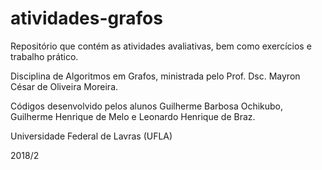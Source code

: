 # atividades-grafos

Repositório que contém as atividades avaliativas, bem como exercícios e trabalho prático.

Disciplina de Algoritmos em Grafos, ministrada pelo Prof. Dsc. Mayron César de Oliveira Moreira.

Códigos desenvolvido pelos alunos Guilherme Barbosa Ochikubo, Guilherme Henrique de Melo e Leonardo Henrique de Braz.

Universidade Federal de Lavras (UFLA)

2018/2

